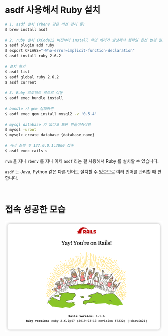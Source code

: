 # asdf 사용해서 Ruby 설치

```sh
# 1. asdf 설치 (rbenv 같은 버전 관리 툴)
$ brew install asdf

# 2. ruby 설치 (XCode12 버전부터 install 하면 에러가 발생해서 컴파일 옵션 변경 필요)
$ asdf plugin add ruby
$ export CFLAGS="-Wno-error=implicit-function-declaration"
$ asdf install ruby 2.6.2

# 설치 확인
$ asdf list
$ asdf global ruby 2.6.2
$ asdf current

# 3. Ruby 프로젝트 루트로 이동
$ asdf exec bundle install

# bundle 시 gem 실패하면
$ asdf exec gem install mysql2 -v '0.5.4'

# mysql database 가 없다고 뜨면 만들어줘야함
$ mysql -uroot
$ mysql> create database {database_name}

# 서버 실행 후 127.0.0.1:3000 접속
$ asdf exec rails s
```

`rvm` 을 지나 `rbenv` 를 지나 이제 `asdf` 라는 걸 사용해서 Ruby 를 설치할 수 있습니다.

`asdf` 는 Java, Python 같은 다른 언어도 설치할 수 있으므로 여러 언어를 관리할 때 편합니다.

<br>

# 접속 성공한 모습

![](images/screen_2022_06_15_22_56_29.png)